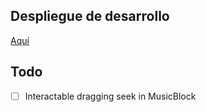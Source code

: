 ## Despliegue de desarrollo

<a href="https://xenodochial-allen-f76ee2.netlify.app/">Aquí</a>

## Todo

- [ ] Interactable dragging seek in MusicBlock
